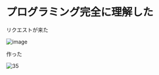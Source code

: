 # プログラミング完全に理解した

リクエストが来た

![image](https://user-images.githubusercontent.com/28350464/53641309-dbe99480-3c71-11e9-85e5-21eff2657e4c.png)



作った

![35](https://user-images.githubusercontent.com/28350464/53641395-2539e400-3c72-11e9-9268-4880c37d3f1f.gif)

